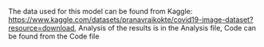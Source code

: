 The data used for this model can be found from Kaggle: https://www.kaggle.com/datasets/pranavraikokte/covid19-image-dataset?resource=download,
Analysis of the results is in the Analysis file,
Code can be found from the Code file
